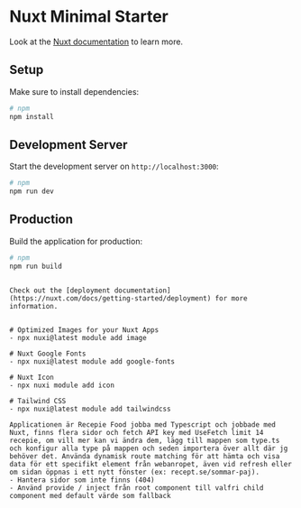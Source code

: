 # Nuxt Minimal Starter

Look at the [Nuxt documentation](https://nuxt.com/docs/getting-started/introduction) to learn more.

## Setup

Make sure to install dependencies:

```bash
# npm
npm install


```

## Development Server

Start the development server on `http://localhost:3000`:

```bash
# npm
npm run dev


```

## Production

Build the application for production:

```bash
# npm
npm run build


```


```

Check out the [deployment documentation](https://nuxt.com/docs/getting-started/deployment) for more information.


# Optimized Images for your Nuxt Apps
- npx nuxi@latest module add image

# Nuxt Google Fonts
- npx nuxi@latest module add google-fonts

# Nuxt Icon
- npx nuxi module add icon

# Tailwind CSS
- npx nuxi@latest module add tailwindcss

Applicationen är Recepie Food jobba med Typescript och jobbade med Nuxt, finns flera sidor och fetch API key med UseFetch limit 14 recepie, om vill mer kan vi ändra dem, lägg till mappen som type.ts och konfigur alla type på mappen och seden importera över allt där jg behöver det. Använda dynamisk route matching för att hämta och visa data för ett specifikt element från webanropet, även vid refresh eller om sidan öppnas i ett nytt fönster (ex: recept.se/sommar-paj).
- Hantera sidor som inte finns (404)
- Använd provide / inject från root component till valfri child component med default värde som fallback